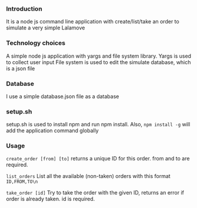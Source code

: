 ### Introduction 
It is a node js command line application with create/list/take an order to simulate a very simple Lalamove

### Technology choices
A simple node js application with yargs and file system library.
Yargs is used to collect user input
File system is used to edit the simulate database, which is a json file

### Database 
I use a simple database.json file as a database

### setup.sh
setup.sh is used to install npm and run npm install. 
Also, `npm install -g` will add the application command globally

### Usage
`create_order [from] [to]`
returns a unique ID for this order.
from and to are required.

`list_orders`
List all the available (non-taken) orders with this format
`ID,FROM,TO\n`

`take_order [id]`
Try to take the order with the given ID, returns an error if order is already taken.
id is required.